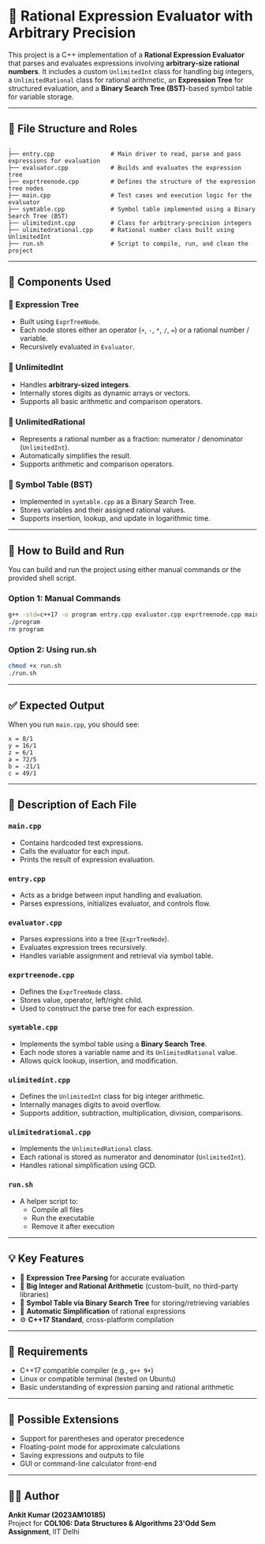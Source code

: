 
# 🧮 Rational Expression Evaluator with Arbitrary Precision

This project is a C++ implementation of a **Rational Expression Evaluator** that parses and evaluates expressions involving **arbitrary-size rational numbers**. It includes a custom `UnlimitedInt` class for handling big integers, a `UnlimitedRational` class for rational arithmetic, an **Expression Tree** for structured evaluation, and a **Binary Search Tree (BST)**-based symbol table for variable storage.

---

## 📁 File Structure and Roles

```
.
├── entry.cpp                # Main driver to read, parse and pass expressions for evaluation
├── evaluator.cpp            # Builds and evaluates the expression tree
├── exprtreenode.cpp         # Defines the structure of the expression tree nodes
├── main.cpp                 # Test cases and execution logic for the evaluator
├── symtable.cpp             # Symbol table implemented using a Binary Search Tree (BST)
├── ulimitedint.cpp          # Class for arbitrary-precision integers
├── ulimitedrational.cpp     # Rational number class built using UnlimitedInt
├── run.sh                   # Script to compile, run, and clean the project
```

---

## 🔧 Components Used

### 🧠 Expression Tree
- Built using `ExprTreeNode`.
- Each node stores either an operator (`+`, `-`, `*`, `/`, `=`) or a rational number / variable.
- Recursively evaluated in `Evaluator`.

### 🧮 UnlimitedInt
- Handles **arbitrary-sized integers**.
- Internally stores digits as dynamic arrays or vectors.
- Supports all basic arithmetic and comparison operators.

### 🔢 UnlimitedRational
- Represents a rational number as a fraction: numerator / denominator (`UnlimitedInt`).
- Automatically simplifies the result.
- Supports arithmetic and comparison operators.

### 🌳 Symbol Table (BST)
- Implemented in `symtable.cpp` as a Binary Search Tree.
- Stores variables and their assigned rational values.
- Supports insertion, lookup, and update in logarithmic time.

---

## 🚀 How to Build and Run

You can build and run the project using either manual commands or the provided shell script.

### Option 1: Manual Commands

```bash
g++ -std=c++17 -o program entry.cpp evaluator.cpp exprtreenode.cpp main.cpp symtable.cpp ulimitedint.cpp ulimitedrational.cpp
./program
rm program
```

### Option 2: Using run.sh

```bash
chmod +x run.sh
./run.sh
```

---

## ✅ Expected Output

When you run `main.cpp`, you should see:

```
x = 8/1
y = 16/1
z = 6/1
a = 72/5
b = -21/1
c = 49/1
```

---

## 📄 Description of Each File

### `main.cpp`
- Contains hardcoded test expressions.
- Calls the evaluator for each input.
- Prints the result of expression evaluation.

### `entry.cpp`
- Acts as a bridge between input handling and evaluation.
- Parses expressions, initializes evaluator, and controls flow.

### `evaluator.cpp`
- Parses expressions into a tree (`ExprTreeNode`).
- Evaluates expression trees recursively.
- Handles variable assignment and retrieval via symbol table.

### `exprtreenode.cpp`
- Defines the `ExprTreeNode` class.
- Stores value, operator, left/right child.
- Used to construct the parse tree for each expression.

### `symtable.cpp`
- Implements the symbol table using a **Binary Search Tree**.
- Each node stores a variable name and its `UnlimitedRational` value.
- Allows quick lookup, insertion, and modification.

### `ulimitedint.cpp`
- Defines the `UnlimitedInt` class for big integer arithmetic.
- Internally manages digits to avoid overflow.
- Supports addition, subtraction, multiplication, division, comparisons.

### `ulimitedrational.cpp`
- Implements the `UnlimitedRational` class.
- Each rational is stored as numerator and denominator (`UnlimitedInt`).
- Handles rational simplification using GCD.

### `run.sh`
- A helper script to:
  - Compile all files
  - Run the executable
  - Remove it after execution

---

## 💡 Key Features

- 📐 **Expression Tree Parsing** for accurate evaluation  
- 🧮 **Big Integer and Rational Arithmetic** (custom-built, no third-party libraries)  
- 🧾 **Symbol Table via Binary Search Tree** for storing/retrieving variables  
- 🧹 **Automatic Simplification** of rational expressions  
- ⚙️ **C++17 Standard**, cross-platform compilation  

---

## 📌 Requirements

- C++17 compatible compiler (e.g., `g++ 9+`)  
- Linux or compatible terminal (tested on Ubuntu)  
- Basic understanding of expression parsing and rational arithmetic  

---

## 🔬 Possible Extensions

- Support for parentheses and operator precedence  
- Floating-point mode for approximate calculations  
- Saving expressions and outputs to file  
- GUI or command-line calculator front-end  

---

## 👨‍💻 Author

**Ankit Kumar (2023AM10185)**  
Project for **COL106: Data Structures & Algorithms 23'Odd Sem Assignment**, IIT Delhi
